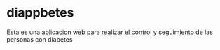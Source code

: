# diappbetes
Esta es una aplicacion web para realizar el control y seguimiento de las personas con diabetes
